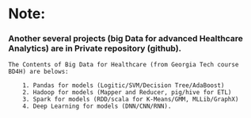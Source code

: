 # **Note:** 
### Another several projects (big Data for advanced Healthcare Analytics) are in Private repository (github).
    The Contents of Big Data for Healthcare (from Georgia Tech course BD4H) are belows:
    
        1. Pandas for models (Logitic/SVM/Decision Tree/AdaBoost)
        2. Hadoop for models (Mapper and Reducer, pig/hive for ETL)
        3. Spark for models (RDD/scala for K-Means/GMM, MLLib/GraphX)
        4. Deep Learning for models (DNN/CNN/RNN).
<br>
<br>
<br>
<br>
<br>
